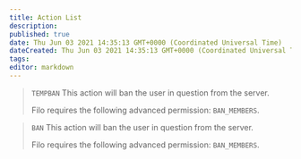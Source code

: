 ```yaml
---
title: Action List
description:
published: true
date: Thu Jun 03 2021 14:35:13 GMT+0000 (Coordinated Universal Time)
dateCreated: Thu Jun 03 2021 14:35:13 GMT+0000 (Coordinated Universal Time)
tags:
editor: markdown
---
```


> `TEMPBAN`
> This action will ban the user in question from the server.
>
> Filo requires the following advanced permission: ``BAN_MEMBERS``.

> `BAN`
> This action will ban the user in question from the server.
>
> Filo requires the following advanced permission: ``BAN_MEMBERS``.
